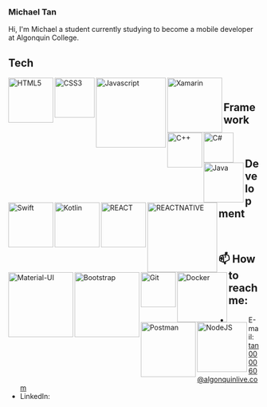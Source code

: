 ### Michael Tan

Hi, I'm Michael a student currently studying to become a mobile developer at Algonquin College.



## Tech
<img align="left" alt="HTML5" width="90px" src="https://img.shields.io/badge/HTML5-E34F26?style=for-the-badge&logo=html5&logoColor=white" />
<img align="left" alt="CSS3" width="80px" src="https://img.shields.io/badge/CSS3-1572B6?style=for-the-badge&logo=css3&logoColor=white" />
<img align="left" alt="Javascript" width="140px" src="https://img.shields.io/badge/JavaScript-323330?style=for-the-badge&logo=javascript&logoColor=F7DF1E" />
<img align="left" alt="Xamarin" width="110px" src="https://img.shields.io/badge/Xamarin-3498DB?style=for-the-badge&logo=xamarin&logoColor=white" /> 
<img align="left" alt="C++" width="70px" src="https://img.shields.io/badge/C%2B%2B-00599C?style=for-the-badge&logo=c%2B%2B&logoColor=white" /> 
<img align="left" alt="C#" width="60px" src="https://img.shields.io/badge/C%23-239120?style=for-the-badge&logo=c-sharp&logoColor=white" /> 
<img align="left" alt="Java" width="80px" src="https://img.shields.io/badge/Java-ED8B00?style=for-the-badge&logo=java&logoColor=white" /> 
<img align="left" alt="Swift" width="90px" src="https://img.shields.io/badge/Swift-FA7343?style=for-the-badge&logo=swift&logoColor=white" /> 
<img align="left" alt="Kotlin" width="90px" src="https://img.shields.io/badge/Kotlin-0095D5?&style=for-the-badge&logo=kotlin&logoColor=white" /> 

</br>

## Framework
<img align="left" alt="REACT" width="90px" src="https://img.shields.io/badge/React-20232A?style=for-the-badge&logo=react&logoColor=61DAFB" />
<img align="left" alt="REACTNATIVE" width="140px" src="https://img.shields.io/badge/React_Native-20232A?style=for-the-badge&logo=react&logoColor=61DAFB" />
<img align="left" alt="Material-UI" width="130px" src="https://img.shields.io/badge/Material--UI-0081CB?style=for-the-badge&logo=material-ui&logoColor=white" />
<img align="left" alt="Bootstrap" width="130px" src="https://img.shields.io/badge/Bootstrap-563D7C?style=for-the-badge&logo=bootstrap&logoColor=white" />


</br>

## Development
<img align="left" alt="Git" width="70px" src="https://img.shields.io/badge/Git-F05032?style=for-the-badge&logo=git&logoColor=white" /> 
<img align="left" alt="Docker" width="100px" src="https://img.shields.io/badge/Docker-2CA5E0?style=for-the-badge&logo=docker&logoColor=white" /> 
<img align="left" alt="Postman" width="110px" src="https://img.shields.io/badge/Postman-FF6C37?style=for-the-badge&logo=Postman&logoColor=white" /> 
<img align="left" alt="NodeJS" width="100px" src="https://img.shields.io/badge/Node.js-43853D?style=for-the-badge&logo=node.js&logoColor=white" /> 



</br>

## 📫 How to reach me:
  - E-mail: tan000060@algonquinlive.com
  - LinkedIn: 

<!--
**tan00060/tan00060** is a ✨ _special_ ✨ repository because its `README.md` (this file) appears on your GitHub profile.

Here are some ideas to get you started:

- 🔭 I’m currently working on ...
- 🌱 I’m currently learning ...
- 👯 I’m looking to collaborate on ...
- 🤔 I’m looking for help with ...
- 💬 Ask me about ...
- 📫 How to reach me: ...
- 😄 Pronouns: ...
- ⚡ Fun fact: ...
-->
